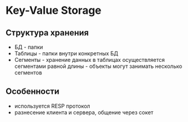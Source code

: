 # Key-Value Storage

## Структура хранения
- БД - папки
- Таблицы - папки внутри конкретных БД
- Сегменты - хранение данных в таблицах осуществляется сегментами равной длины - объекты могут занимать несколько сегментов

## Особенности 
- используется RESP протокол 
- разнесение клиента и сервера, общение через сокет
